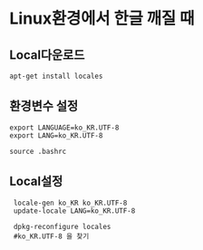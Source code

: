# Linux환경에서 한글 깨질 때

## Local다운로드
```shell
apt-get install locales
```

## 환경변수 설정
```shell
export LANGUAGE=ko_KR.UTF-8
export LANG=ko_KR.UTF-8
```
```shell
source .bashrc
```

## Local설정
```shell
 locale-gen ko_KR ko_KR.UTF-8
 update-locale LANG=ko_KR.UTF-8
 
 dpkg-reconfigure locales
 #ko_KR.UTF-8 을 찾기
```





